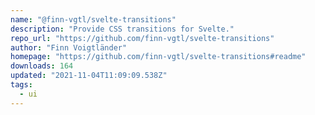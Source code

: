 ```yaml
---
name: "@finn-vgtl/svelte-transitions"
description: "Provide CSS transitions for Svelte."
repo_url: "https://github.com/finn-vgtl/svelte-transitions"
author: "Finn Voigtländer"
homepage: "https://github.com/finn-vgtl/svelte-transitions#readme"
downloads: 164
updated: "2021-11-04T11:09:09.538Z"
tags: 
  - ui
---
```

